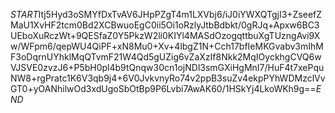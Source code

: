 $START$Itj5Hyd3oSMYfDxTvAV6JHpPZgT4m1LXVbj6/iJ0iYWXQTgjI3+ZseefZMaU1XvHF2tcm0Bd2XCBwuoEgC0ii5Oi1oRzlyJtbBdbkt/0gRJq+Apxw6BC3UEboXuRczWt+9QESfaZ0Y5PkzW2li0KIYl4MASdOzogqttbuXgTUzngAvi9Xw/WFpm6/qepWU4QiPF+xN8Mu0+Xv+4lbgZ1N+Cch17bfIeMKGvabv3mIhMF3oDqrnUYhklMqQTvmF21W4Qd5gUZig6vZaXzIf8Nkk2MqIOyckhgCVQ6wVJSVE0zvzJ6+P5bH0pl4b9tQnqw30cn1ojNDl3smGXiHgMnI7/HuF4t7xePquNW8+rgPratc1K6V3qb9j4+6V0JvkvnyRo74v2ppB3suZv4ekpPYhWDMzclVvGT0+yOANhilwOd3xdUgoSbOtBp9P6Lvbi7AwAK60/1HSkYj4LkoWKh9g==$END$